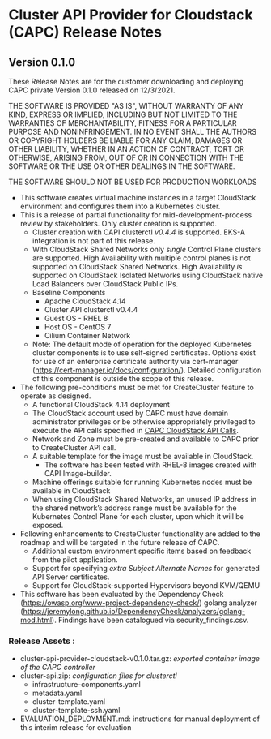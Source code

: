# Cluster API Provider for Cloudstack (CAPC) Release Notes

## Version 0.1.0

These Release Notes are for the customer downloading and deploying CAPC private Version 0.1.0  released on 12/3/2021.

THE SOFTWARE IS PROVIDED "AS IS", WITHOUT WARRANTY OF ANY KIND, EXPRESS OR
IMPLIED, INCLUDING BUT NOT LIMITED TO THE WARRANTIES OF MERCHANTABILITY, FITNESS FOR A PARTICULAR PURPOSE AND NONINFRINGEMENT. IN NO EVENT SHALL THE AUTHORS OR COPYRIGHT HOLDERS BE LIABLE FOR ANY CLAIM, DAMAGES OR OTHER LIABILITY, WHETHER IN AN ACTION OF CONTRACT, TORT OR OTHERWISE, ARISING FROM, OUT OF OR IN CONNECTION WITH THE SOFTWARE OR THE USE OR OTHER DEALINGS IN THE SOFTWARE.

THE SOFTWARE SHOULD NOT BE USED FOR PRODUCTION WORKLOADS

* This software creates virtual machine instances in a target CloudStack environment and configures them into a Kubernetes cluster.
* This is a release of partial functionality for mid-development-process review by stakeholders.  Only cluster creation is supported.
    * Cluster creation with CAPI clusterctl _v0.4.4_ is supported.  EKS-A integration is not part of this release.
    * With CloudStack Shared Networks only *single* Control Plane clusters are supported.   High Availability with multiple control planes is not supported on CloudStack Shared Networks.  High Availability *is* supported on CloudStack Isolated Networks using CloudStack native Load Balancers over CloudStack Public IPs.
    * Baseline Components
        * Apache CloudStack 4.14
        * Cluster API clusterctl v0.4.4
        * Guest OS - RHEL 8
        * Host OS - CentOS 7
        * Cilium Container Network
    * Note: The default mode of operation for the deployed Kubernetes cluster components is to use self-signed certificates.  Options exist for use of an enterprise certificate authority via cert-manager (https://cert-manager.io/docs/configuration/).  Detailed configuration of this component is outside the scope of this release.
* The following pre-conditions must be met for CreateCluster feature to operate as designed.
    * A functional CloudStack 4.14 deployment
    * The CloudStack account used by CAPC must have domain administrator privileges or be otherwise appropriately privileged to execute the API calls specified in [CAPC CloudStack API Calls](https://apple.box.com/s/3d9ah53v4ezggjbjnirb2q3cyif0h9as).
    * Network and Zone must be pre-created and available to CAPC prior to CreateCluster API call.
    * A suitable template for the image must be available in CloudStack.
        * The software has been tested with RHEL-8 images created with CAPI Image-builder.
    * Machine offerings suitable for running Kubernetes nodes must be available in CloudStack
    * When using CloudStack Shared Networks, an unused IP address in the shared network’s address range must be available for the Kubernetes Control Plane for each cluster, upon which it will be exposed.
* Following enhancements to CreateCluster functionality are added to the roadmap and will be targeted in the future release of CAPC.
    * Additional custom environment specific items based on feedback from the pilot application.
    * Support for specifying *extra Subject Alternate Names* for generated API Server certificates.
    * Support for CloudStack-supported Hypervisors beyond KVM/QEMU
* This software has been evaluated by the Dependency Check (https://owasp.org/www-project-dependency-check/)  golang analyzer (https://jeremylong.github.io/DependencyCheck/analyzers/golang-mod.html).  Findings have been catalogued via security_findings.csv.

### Release Assets :

* cluster-api-provider-cloudstack-v0.1.0.tar.gz: *exported container image of the CAPC controller*
* cluster-api.zip: *configuration files for clusterctl*
    * infrastructure-components.yaml
    * metadata.yaml
    * cluster-template.yaml
    * cluster-template-ssh.yaml
* EVALUATION_DEPLOYMENT.md: instructions for manual deployment of this interim release for evaluation
